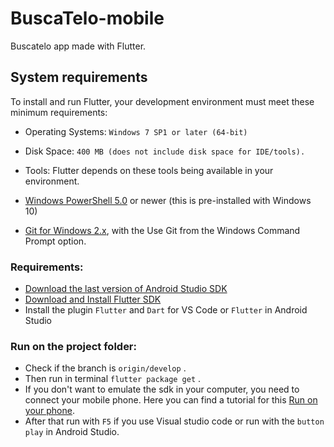 # BuscaTelo-mobile

Buscatelo app made with Flutter.

## System requirements
To install and run Flutter, your development environment must meet these minimum requirements:

- Operating Systems: ```Windows 7 SP1 or later (64-bit)```

- Disk Space: ```400 MB (does not include disk space for IDE/tools).```

- Tools: Flutter depends on these tools being available in your environment.

- [Windows PowerShell 5.0](https://docs.microsoft.com/es-es/powershell/scripting/install/installing-windows-powershell?view=powershell-6) or newer (this is pre-installed with Windows 10)

- [Git for Windows 2.x](https://git-scm.com/download/win), with the Use Git from the Windows Command Prompt option.

### Requirements:
- [Download the last version of Android Studio SDK](https://developer.android.com/studio)
- [Download and Install Flutter SDK](https://flutter.dev/docs/get-started/install)
- Install the plugin ```Flutter``` and ```Dart``` for VS Code or ```Flutter``` in Android Studio


### Run on the project folder:

- Check if the branch is ```origin/develop``` .
- Then run in terminal ```flutter package get``` .
- If you don't want to emulate the sdk in your computer, you need to connect your mobile phone. Here you can find a tutorial for this [Run on your phone](https://www.youtube.com/watch?v=NIp7yGxf30I).
- After that run with ```F5``` if you use Visual studio code or run with the ```button play``` in Android Studio.

